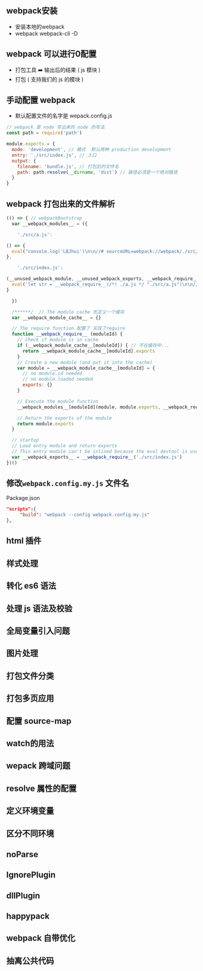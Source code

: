 ## webpack安装

- 安装本地的webpack
- webpack    webpack-cli  -D



## webpack 可以进行0配置

- 打包工具 ➡️ 输出后的结果 ( js 模块 ) 
- 打包 ( 支持我们的 js 的模块 )



## 手动配置 webpack

- 默认配置文件的名字是 wepack.config.js

```javascript
// webpack 是 node 写出来的 node 的写法
const path = require('path')

module.exports = {
  mode: 'development', // 模式  默认两种 production development
  entry: './src/index.js', // 入口
  output: {
    filename: 'bundle.js', // 打包后的文件名
    path: path.resolve(__dirname, 'dist') // 路径必须是一个绝对路径
  }
}
```



## webpack 打包出来的文件解析

```javascript
(() => { // webpackBootstrap
  var __webpack_modules__ = ({

    './src/a.js':

() => {
  eval("console.log('LBJhui')\n\n//# sourceURL=webpack://webpack/./src/a.js?")
},

    './src/index.js':

(__unused_webpack_module, __unused_webpack_exports, __webpack_require__) => {
  eval('let str = __webpack_require__(/*! ./a.js */ "./src/a.js")\n\n//# sourceURL=webpack://webpack/./src/index.js?')
}

  })

  /******/ 	// The module cache 先定义一个缓存
  var __webpack_module_cache__ = {}

  // The require function 配置了 实现了require
  function __webpack_require__ (moduleId) {
    // Check if module is in cache
    if (__webpack_module_cache__[moduleId]) { // 不在缓存中...
      return __webpack_module_cache__[moduleId].exports
    }
    // Create a new module (and put it into the cache)
    var module = __webpack_module_cache__[moduleId] = {
      // no module.id needed
      // no module.loaded needed
      exports: {}
    }

    // Execute the module function
    __webpack_modules__[moduleId](module, module.exports, __webpack_require__)

    // Return the exports of the module
    return module.exports
  }

  // startup
  // Load entry module and return exports
  // This entry module can't be inlined because the eval devtool is used.
  var __webpack_exports__ = __webpack_require__('./src/index.js')
})()
```



## 修改`webpack.config.my.js` 文件名

Package.json

```json
"scripts":{
	 "build": "webpack --config webpack.config.my.js"
},
```

## html 插件



## 样式处理



## 转化 es6 语法



## 处理 js 语法及校验



## 全局变量引入问题



## 图片处理



## 打包文件分类



## 打包多页应用



## 配置 source-map



## watch的用法



## wepack 跨域问题



## resolve 属性的配置



## 定义环境变量



## 区分不同环境



## noParse



## IgnorePlugin



## dllPlugin



## happypack



## webpack 自带优化



## 抽离公共代码





